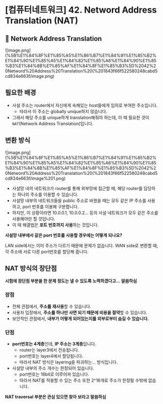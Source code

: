 # [컴퓨터네트워크] 42. Netword Address Translation (NAT)

<aside>

# 💖 Network Address Translation

</aside>

![image.png](%5B%E1%84%8F%E1%85%A5%E1%86%B7%E1%84%91%E1%85%B2%E1%84%90%E1%85%A5%E1%84%82%E1%85%A6%E1%84%90%E1%85%B3%E1%84%8B%E1%85%AF%E1%84%8F%E1%85%B3%5D%2042%20Netword%20Address%20Translation%20(%201843f66f522580248cabd5cd834e663f/image.png)

## 필요한 배경

- 사설 주소는 router에서 자신에게 속해있는 host들에게 임의로 부여한 주소입니다.
    - 따라서 이 주소는 globally unique하지 않습니다.
- 그래서 해당 주소를 unique하게 translation해줘야 하는데, 이 때 필요한 것이  `NAT`(Network Address Translation)입니다.

## 변환 방식

![image.png](%5B%E1%84%8F%E1%85%A5%E1%86%B7%E1%84%91%E1%85%B2%E1%84%90%E1%85%A5%E1%84%82%E1%85%A6%E1%84%90%E1%85%B3%E1%84%8B%E1%85%AF%E1%84%8F%E1%85%B3%5D%2042%20Netword%20Address%20Translation%20(%201843f66f522580248cabd5cd834e663f/image%201.png)

- 사설망 내의 네트워크가 router를 통해 외부망에 접근할 때, 해당 router를 담당하는 하나의 주소를 이용할 수 있습니다.
- 사설망 내부의 네트워크들을 public 주소로 바꿨을 때는 모두 같은 IP 주소를 사용하고, port 번호를 이용해 구분합니다.
- 하지만, 이 상황이라면 10.0.0.1, 10.0.0.2… 등의 사설 네트워크가 모두 같은 주소를 사용해야만 할 것입니다.
- 이 때 해결법은 **포트 번호까지 사용**하는 것입니다.

<aside>

**사설망 내부에서 같은 port 번호를 사용할 경우에는 어떻게 되나요?**

LAN side에서는 이미 주소가 다르기 때문에 문제가 없습니다. WAN side로 변환할 때, 각 주소에 서로 다른 port번호를 할당해 줍니다.

</aside>

## NAT 방식의 장단점

<aside>

**시험에 장단점 부분을 한 문제 정도는 낼 수 있도록 노력하겠다고… 말씀하심**

</aside>

### 장점

- 전체 관점에서, **주소를 재사용**할 수 있습니다.
- 사용자 입장에서, **주소를 하나만 사면 되기 때문에 비용을 절약**할 수 있습니다.
- 보안적인 관점에서, **내부가 어떻게 되어있는지를 외부로부터 숨길 수 있습니다.**

### 단점

- **port번호는 4계층**인데, **IP 주소는 3계층**입니다.
    - router는 layer3에서 전송됩니다.
    - port번호는 layer4에서 할당됩니다.
    - 따라서 NAT 방식은 layering을 파괴하는… 방식입니다.
- 사설망 내부의 주소 개수는 한정되어 있습니다.
    - port번호는 16bit로 이루어져 있습니다.
    - 따라서 NAT를 적용할 수 있는 주소 또한 2^16개로 주소가 한정될 수밖에 없습니다.

<aside>

**NAT traversal 부분은 관심 있으면 찾아 보라고 말씀하심**

</aside>